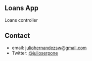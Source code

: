 ## Loans App
Loans controller


## Contact
* email: juliohernandezsw@gmail.com
* Twitter: [@julioserpone](https://twitter.com/julioserpone "julioserpone on twitter")
